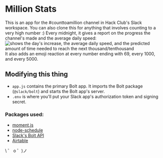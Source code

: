 # Million Stats

This is an app for the #counttoamillion channel in Hack Club's Slack workspace. You can also clone this for anything that involves counting to a very high number :)
Every midnight, it gives a report on the progress the channel's made and the average daily speed:
![shows the day's increase, the average daily speed, and the predicted amount of time needed to reach the next thousand/tenthousand](https://cdn.glitch.com/95c2faf1-779e-4e08-b219-8a122cdceefe%2Fbotdemo.png?v=1594948839444)
It also adds an emoji reaction at every number ending with 69, every 1000, and every 5000.

## Modifying this thing

- `app.js` contains the primary Bolt app. It imports the Bolt package (`@slack/bolt`) and starts the Bolt app's server.
- `.env` is where you'll put your Slack app's authorization token and signing secret.

### Packages used:
- [moment.js](https://momentjs.com/)
- [node-schedule](https://www.npmjs.com/package/node-schedule)
- [Slack's Bolt API](https://slack.dev/bolt-js/tutorial/getting-started)
- [Airtable](https://airtable.com/api)

\ ゜ o ゜)ノ
